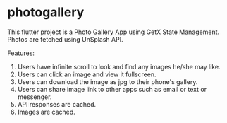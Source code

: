 # photogallery

This flutter project is a Photo Gallery App using GetX State Management. Photos are fetched using UnSplash API.

Features:
1. Users have infinite scroll to look and find any images he/she may like.
2. Users can click an image and view it fullscreen.
3. Users can download the image as jpg to their phone's gallery.
4. Users can share image link to other apps such as email or text or messenger.
5. API responses are cached.
6. Images are cached.

